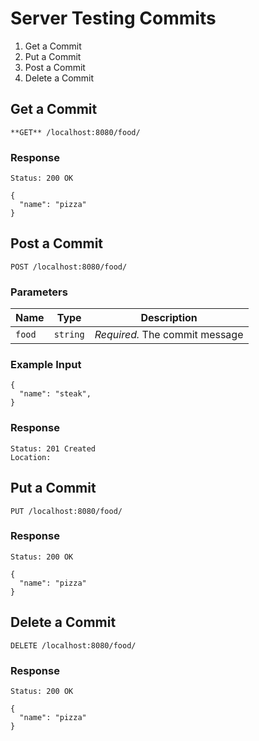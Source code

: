 # **Server Testing Commits**
1. Get a Commit
2. Put a Commit
3. Post a Commit
4. Delete a Commit


## Get a Commit
`**GET** /localhost:8080/food/`

### Response
`Status: 200 OK`
```
{
  "name": "pizza"
}
```

## Post a Commit
`POST /localhost:8080/food/`

### Parameters
**Name** |	**Type**	|  **Description**
--- | --- | ---
`food` | `string` |  *Required.* The commit message

### Example Input

```
{
  "name": "steak",
}
```

### Response
```
Status: 201 Created
Location: 
```

## Put a Commit
`PUT /localhost:8080/food/`

### Response
`Status: 200 OK`
```
{
  "name": "pizza"
}
```

## Delete a Commit
`DELETE /localhost:8080/food/`

### Response
`Status: 200 OK`
```
{
  "name": "pizza"
}
```
